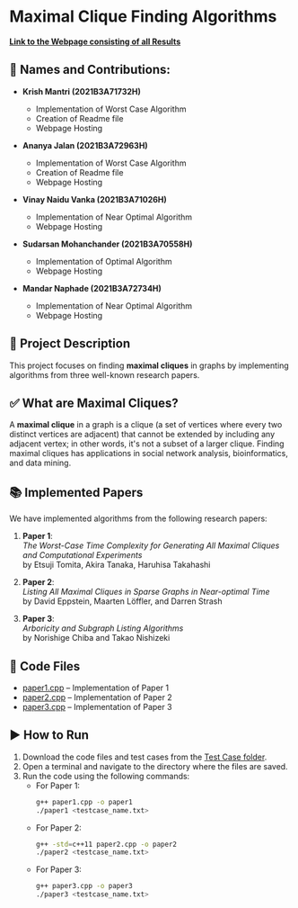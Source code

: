 # Maximal Clique Finding Algorithms  

**[Link to the Webpage consisting of all Results](https://krish080403.github.io/DAA-Assignment-1/Hosting/Main.html)**  

## 👥 Names and Contributions:  
- **Krish Mantri (2021B3A71732H)**  
  - Implementation of Worst Case Algorithm  
  - Creation of Readme file  
  - Webpage Hosting  

- **Ananya Jalan (2021B3A72963H)**  
  - Implementation of Worst Case Algorithm  
  - Creation of Readme file  
  - Webpage Hosting  

- **Vinay Naidu Vanka (2021B3A71026H)**  
  - Implementation of Near Optimal Algorithm  
  - Webpage Hosting  

- **Sudarsan Mohanchander (2021B3A70558H)**  
  - Implementation of Optimal Algorithm  
  - Webpage Hosting  

- **Mandar Naphade (2021B3A72734H)**  
  - Implementation of Near Optimal Algorithm  
  - Webpage Hosting  

## 📖 Project Description  
This project focuses on finding **maximal cliques** in graphs by implementing algorithms from three well-known research papers.  

## ✅ What are Maximal Cliques?  
A **maximal clique** in a graph is a clique (a set of vertices where every two distinct vertices are adjacent) that cannot be extended by including any adjacent vertex; in other words, it's not a subset of a larger clique. Finding maximal cliques has applications in social network analysis, bioinformatics, and data mining.  

## 📚 Implemented Papers  
We have implemented algorithms from the following research papers:  

1. **Paper 1**:  
*The Worst-Case Time Complexity for Generating All Maximal Cliques and Computational Experiments*  
by Etsuji Tomita, Akira Tanaka, Haruhisa Takahashi  

2. **Paper 2**:  
*Listing All Maximal Cliques in Sparse Graphs in Near-optimal Time*  
by David Eppstein, Maarten Löffler, and Darren Strash  

3. **Paper 3**:  
*Arboricity and Subgraph Listing Algorithms*  
by Norishige Chiba and Takao Nishizeki  

## 📂 Code Files  
- [paper1.cpp](https://github.com/Krish080403/DAA-Assignment-1/blob/main/Code%20Files/paper1.cpp) – Implementation of Paper 1  
- [paper2.cpp](https://github.com/Krish080403/DAA-Assignment-1/blob/main/Code%20Files/paper2.cpp) – Implementation of Paper 2  
- [paper3.cpp](https://github.com/Krish080403/DAA-Assignment-1/blob/main/Code%20Files/paper3.cpp) – Implementation of Paper 3  

## ▶️ How to Run  
1. Download the code files and test cases from the [Test Case folder](https://github.com/Krish080403/DAA-Assignment-1/tree/main/Test%20Cases).  
2. Open a terminal and navigate to the directory where the files are saved.  
3. Run the code using the following commands:  
   - For Paper 1:  
     ```bash
     g++ paper1.cpp -o paper1
     ./paper1 <testcase_name.txt>
     ```  
   - For Paper 2:  
     ```bash
     g++ -std=c++11 paper2.cpp -o paper2
     ./paper2 <testcase_name.txt>
     ```  
   - For Paper 3:  
     ```bash
     g++ paper3.cpp -o paper3
     ./paper3 <testcase_name.txt>
     ```  
